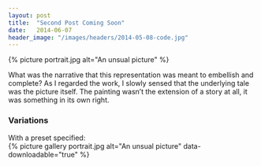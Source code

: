 ```yaml
---
layout: post
title:  "Second Post Coming Soon"
date:   2014-06-07
header_image: "/images/headers/2014-05-08-code.jpg"
---
```


{% picture portrait.jpg alt="An unsual picture" %}

What was the narrative that this representation was meant to embellish and complete? As I regarded the work, I slowly sensed that the underlying tale was the picture itself. The painting wasn’t the extension of a story at all, it was something in its own right.

### Variations

With a preset specified:  
{% picture gallery portrait.jpg alt="An unsual picture" data-downloadable="true" %}